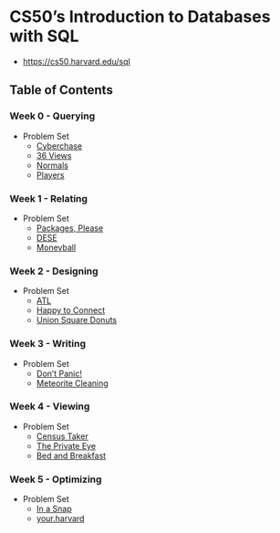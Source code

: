 # CS50’s Introduction to Databases with SQL

- <https://cs50.harvard.edu/sql>

## Table of Contents

### Week 0 - Querying

- Problem Set
  - [Cyberchase](Week%2000/cyberchase/)
  - [36 Views](Week%2000/views/)
  - [Normals](Week%2000/normals/)
  - [Players](Week%2000/players/)

### Week 1 - Relating

- Problem Set
  - [Packages, Please](Week%2001/packages/)
  - [DESE](Week%2001/dese/)
  - [Moneyball](Week%2001/moneyball/)

### Week 2 - Designing

- Problem Set
  - [ATL](Week%2002/atl/schema.sql)
  - [Happy to Connect](Week%2002/connect/schema.sql)
  - [Union Square Donuts](Week%2002/donuts/schema.sql)

### Week 3 - Writing

- Problem Set
  - [Don’t Panic!](Week%2003/dont-panic/hack.sql)
  - [Meteorite Cleaning](Week%2003/meteorites/import.sql)

### Week 4 - Viewing

- Problem Set
  - [Census Taker](Week%2004/census/)
  - [The Private Eye](Week%2004/private/private.sql)
  - [Bed and Breakfast](Week%2004/bnb/)

### Week 5 - Optimizing

- Problem Set
  - [In a Snap](Week%2005/snap/)
  - [your.harvard](Week%2005/harvard/indexes.sql)
